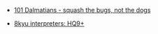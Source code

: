 * [101 Dalmatians - squash the bugs, not the dogs](https://github.com/russelluzal/codewars-katas/tree/master/8-kyu/101%20Dalmatians%20-%20squash%20the%20bugs%2C%20not%20the%20dogs)

- [8kyu interpreters: HQ9+](https://github.com/russelluzal/codewars-katas/tree/master/8-kyu/8kyu%20interpreters%3A%20HQ9%2B)

